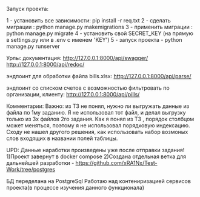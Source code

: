 Запуск проекта:

1 - установить все зависимости: pip install -r req.txt
2 - сделать миграции : python manage.py makemigrations
3 - применить миграции : python manage.py migrate
4 - установить свой SECRET_KEY (на прямую в settings.py или в .env c именем 'KEY')
5 - запуск проекта - python manage.py runserver


Урлы:
документация:
http://127.0.0.1:8000/api/swagger/
http://127.0.0.1:8000/api/redoc/

эндпоинт для обработки файла bills.xlsx:
http://127.0.0.1:8000/api/parse/

эндпоинт со списком счетов с возможностью фильтровать по организации, клиенту:
http://127.0.0.1:8000/api/pills/

Комментарии: Важно: из ТЗ не понял, нужно ли выгружать данные из файла по 1му заданию. Я не использовал тот файл, и делал выгрузку только из 3х файлов 2го задания. Как я понял из ТЗ , порядок столбцом может меняться, поэтому я не использовал порядковую индексацию. Сходу не нашел другого решения, как использовать набор возмоных слов входящих в названии полей таблицы.

UPD: Данные наработки произведены уже после отправки задания!
1)Проект завернут в docker compose
2)Создана отдельная ветка для дальнейшей разработки - https://github.com/xRA1Nx/Test-Work/tree/postgres

БД переделана на PostgreSql
Работаю над контениризацией сервисов проекта(в процессе изучения данного функционала)
